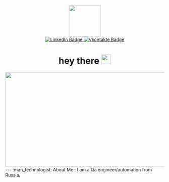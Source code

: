 
<div id="header" align="center">
  <img src="https://media.giphy.com/media/M9gbBd9nbDrOTu1Mqx/giphy.gif" width="100"/>
</div>
<div id="badges" align="center">
  <a href="your-linkedin-URL">
    <img src="https://img.shields.io/badge/LinkedIn-blue?style=for-the-badge&logo=linkedin&logoColor=white" alt="LinkedIn Badge"/>
  </a>
  <a href="https://vk.com/t1mbeer">
    <img src="https://img.shields.io/badge/Vkontakte-blue?style=for-the-badge&logo=Vkontakte&logoColor=white" alt="Vkontakte Badge"/>
  </a>
  </div>
<div align="center">
  <img src="https://komarev.com/ghpvc/?username=t1murgareev&style=flat-square&color=blue" alt=""/>
  <h1>
  hey there
  <img src="https://media.giphy.com/media/hvRJCLFzcasrR4ia7z/giphy.gif" width="30px"/>
  </h1>
  </div>
  <div align="center">
  <img src="https://media.giphy.com/media/dWesBcTLavkZuG35MI/giphy.gif" width="600" height="300"/>
</div>
---
:man_technologist: About Me : I am a Qa engineer/automation  from Russia. 

    




